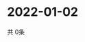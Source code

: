 # 2022-01-02
  共 0条

  <!-- BEGIN -->
  <!-- 最后更新时间Sun Jan 02 2022 00:20:56 GMT+0000 (Coordinated Universal Time) -->
  
  <!-- END -->
  
  